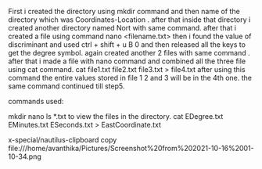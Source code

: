 First i created the directory using mkdir command and then name of the directory which was Coordinates-Location .
after that inside that directory i created another directory named Nort with same command.
after that i created a file using command nano <filename.txt>
then i found the value of discriminant and used ctrl + shift + u B 0 and then released all the keys to get the degree symbol.
again created another 2 files with same command .
after that i made a file with nano command and combined all the three file using cat command.
cat file1.txt file2.txt file3.txt > file4.txt 
after using this command the entire values stored in file 1 2 and 3 will be in the 4th one.
the same command continued till step5.

commands used:

mkdir <nameodthedirectory>
nano <filename>
ls *.txt to view the files in the directory.
cat EDegree.txt EMinutes.txt ESeconds.txt > EastCoordinate.txt


x-special/nautilus-clipboard
copy
file:///home/avanthika/Pictures/Screenshot%20from%202021-10-16%2001-10-34.png


